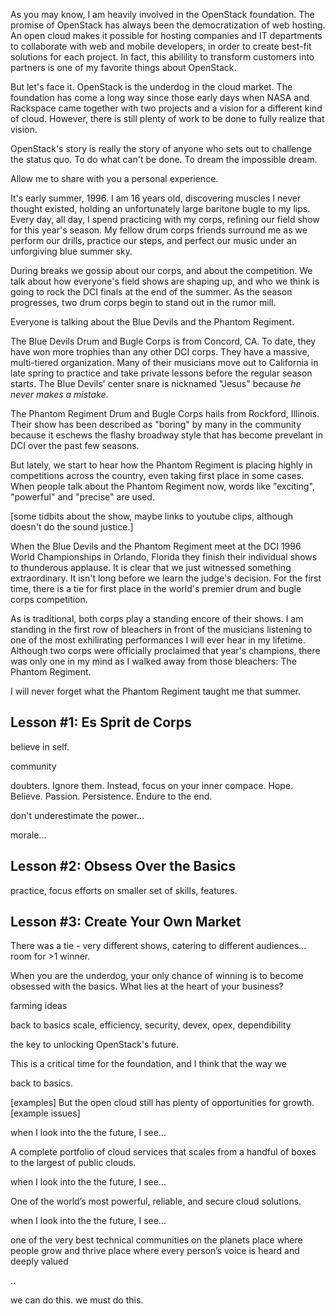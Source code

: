 As you may know, I am heavily involved in the OpenStack foundation. The promise of OpenStack has always been the democratization of web hosting. An open cloud makes it possible for hosting companies and IT departments to collaborate with web and mobile developers, in order to create best-fit solutions for each project. In fact, this abilility to transform customers into partners is one of my favorite things about OpenStack.

But let's face it. OpenStack is the underdog in the cloud market. The foundation has come a long way since those early days when NASA and Rackspace came together with two projects and a vision for a different kind of cloud. However, there is still plenty of work to be done to fully realize that vision.

OpenStack's story is really the story of anyone who sets out to challenge the status quo. To do what can't be done. To dream the impossible dream.

Allow me to share with you a personal experience.

It's early summer, 1996. I am 16 years old, discovering muscles I never thought existed, holding an unfortunately large baritone bugle to my lips. Every day, all day, I spend practicing with my corps, refining our field show for this year's season. My fellow drum corps friends surround me as we perform our drills, practice our steps, and perfect our music under an unforgiving blue summer sky.

During breaks we gossip about our corps, and about the competition. We talk about how everyone's field shows are shaping up, and who we think is going to rock the DCI finals at the end of the summer. As the season progresses, two drum corps begin to stand out in the rumor mill.

Everyone is talking about the Blue Devils and the Phantom Regiment.

The Blue Devils Drum and Bugle Corps is from Concord, CA. To date, they have won more trophies than any other DCI corps. They have a massive, multi-tiered organization. Many of their musicians move out to California in late spring to practice and take private lessons before the regular season starts. The Blue Devils' center snare is nicknamed "Jesus" because *he never makes a mistake*.

The Phantom Regiment Drum and Bugle Corps hails from Rockford, Illinois. Their show has been described as "boring" by many in the community because it eschews the flashy broadway style that has become prevelant in DCI over the past few seasons.

But lately, we start to hear how the Phantom Regiment is placing highly in competitions across the country, even taking first place in some cases. When people talk about the Phantom Regiment now, words like "exciting", "powerful" and "precise" are used.

[some tidbits about the show, maybe links to youtube clips, although doesn't do the sound justice.]

When the Blue Devils and the Phantom Regiment meet at the DCI 1996 World Championships in Orlando, Florida they finish their individual shows to thunderous applause. It is clear that we just witnessed something extraordinary. It isn't long before we learn the judge's decision. For the first time, there is a tie for first place in the world's premier drum and bugle corps competition.

As is traditional, both corps play a standing encore of their shows. I am standing in the first row of bleachers in front of the musicians listening to one of the most exhilirating performances I will ever hear in my lifetime. Although two corps were officially proclaimed that year's champions, there was only one in my mind as I walked away from those bleachers: The Phantom Regiment.

I will never forget what the Phantom Regiment taught me that summer.

## Lesson #1: Es Sprit de Corps ##

believe in self.

community

doubters. Ignore them. Instead, focus on your inner compace. Hope. Believe. Passion. Persistence. Endure
to the end.

don't underestimate the power...

morale...

## Lesson #2: Obsess Over the Basics ##

practice, focus efforts on smaller set of skills, features.

## Lesson #3: Create Your Own Market ##

There was a tie - very different shows, catering to different audiences... room for >1 winner.

When you are the underdog, your only chance of winning is to become obsessed with the basics. What lies at the heart of your business?





farming ideas

back to basics
    scale, efficiency, security, devex, opex, dependibility


 the key to unlocking OpenStack's future.



This is a critical time for the foundation, and I think that the way we

back to basics.


[examples] But the open cloud still has plenty of opportunities for growth. [example issues]


when I look into the the future, I see…

A complete portfolio of cloud services that scales from a handful of boxes to the largest of public clouds.

when I look into the the future, I see…

One of the world’s most powerful, reliable, and secure cloud solutions.

when I look into the the future, I see…


one of the very best technical communities on the planets
place where people grow and thrive
place where every person’s voice is heard and deeply valued

..

we can do this. we must do this.